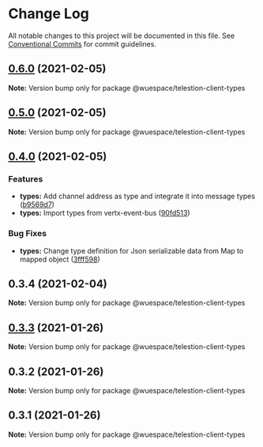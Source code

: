 # Change Log

All notable changes to this project will be documented in this file.
See [Conventional Commits](https://conventionalcommits.org) for commit guidelines.

## [0.6.0](https://github.com/TelestionTeam/telestion-client/compare/v0.5.0...v0.6.0) (2021-02-05)

**Note:** Version bump only for package @wuespace/telestion-client-types





## [0.5.0](https://github.com/TelestionTeam/telestion-client/compare/v0.4.0...v0.5.0) (2021-02-05)

**Note:** Version bump only for package @wuespace/telestion-client-types





## [0.4.0](https://github.com/TelestionTeam/telestion-client/compare/v0.3.3...v0.4.0) (2021-02-05)


### Features

* **types:** Add channel address as type and integrate it into message types ([b9569d7](https://github.com/TelestionTeam/telestion-client/commit/b9569d736ca52672516031ace56d1dd8c1aa3b98))
* **types:** Import types from vertx-event-bus ([90fd513](https://github.com/TelestionTeam/telestion-client/commit/90fd513937a2cb628bc15b120ea88ffff11b8e01))


### Bug Fixes

* **types:** Change type definition for Json serializable data from Map to mapped object ([3fff598](https://github.com/TelestionTeam/telestion-client/commit/3fff59873ca7f6f17af86cda3004eca7cf38d08e))



## 0.3.4 (2021-02-04)

**Note:** Version bump only for package @wuespace/telestion-client-types





## [0.3.3](https://github.com/TelestionTeam/telestion-client/compare/v0.3.2...v0.3.3) (2021-01-26)

**Note:** Version bump only for package @wuespace/telestion-client-types

## 0.3.2 (2021-01-26)

**Note:** Version bump only for package @wuespace/telestion-client-types

## 0.3.1 (2021-01-26)

**Note:** Version bump only for package @wuespace/telestion-client-types
